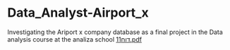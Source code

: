 # Data_Analyst-Airport_x
Investigating the Ariport x company database as a final project in the Data analysis course at the analiza school
[11דוח.pdf](https://github.com/Nechami123/Data-Analyst---Airport-x/files/10372376/11.pdf)
